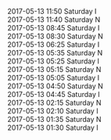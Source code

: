 2017-05-13 11:50 Saturday  I  
2017-05-13 11:40 Saturday  N  
2017-05-13 08:45 Saturday  I  
2017-05-13 08:30 Saturday  N  
2017-05-13 06:25 Saturday  I  
2017-05-13 05:35 Saturday  N  
2017-05-13 05:25 Saturday  I  
2017-05-13 05:15 Saturday  N  
2017-05-13 05:05 Saturday  I  
2017-05-13 04:50 Saturday  N  
2017-05-13 04:45 Saturday  I  
2017-05-13 02:15 Saturday  N  
2017-05-13 02:10 Saturday  I  
2017-05-13 01:35 Saturday  N  
2017-05-13 01:30 Saturday  I  
